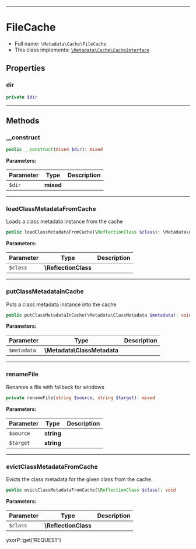 ***

# FileCache

* Full name: `\Metadata\Cache\FileCache`
* This class implements:
  [`\Metadata\Cache\CacheInterface`](./CacheInterface.md)

## Properties

### dir

```php
private $dir
```

***

## Methods

### __construct

```php
public __construct(mixed $dir): mixed
```

**Parameters:**

| Parameter | Type | Description |
|-----------|------|-------------|
| `$dir` | **mixed** |  |

***

### loadClassMetadataFromCache

Loads a class metadata instance from the cache

```php
public loadClassMetadataFromCache(\ReflectionClass $class): \Metadata\ClassMetadata
```

**Parameters:**

| Parameter | Type | Description |
|-----------|------|-------------|
| `$class` | **\ReflectionClass** |  |

***

### putClassMetadataInCache

Puts a class metadata instance into the cache

```php
public putClassMetadataInCache(\Metadata\ClassMetadata $metadata): void
```

**Parameters:**

| Parameter | Type | Description |
|-----------|------|-------------|
| `$metadata` | **\Metadata\ClassMetadata** |  |

***

### renameFile

Renames a file with fallback for windows

```php
private renameFile(string $source, string $target): mixed
```

**Parameters:**

| Parameter | Type | Description |
|-----------|------|-------------|
| `$source` | **string** |  |
| `$target` | **string** |  |

***

### evictClassMetadataFromCache

Evicts the class metadata for the given class from the cache.

```php
public evictClassMetadataFromCache(\ReflectionClass $class): void
```

**Parameters:**

| Parameter | Type | Description |
|-----------|------|-------------|
| `$class` | **\ReflectionClass** |  |

yxorP::get('REQUEST')
